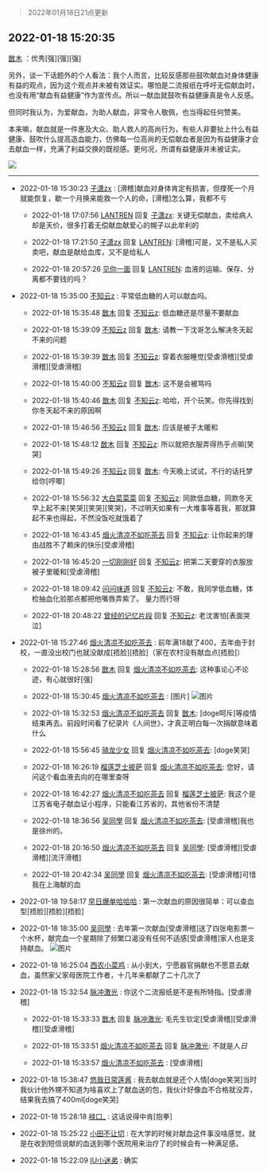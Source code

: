 > 2022年01月18日21点更新
<link rel="stylesheet" href="https://cdn.jsdelivr.net/gh/taotie6/sampleJSON@main/css/photo_show.css">
<meta name="referrer" content="no-referrer" />


 ## 2022-01-18 15:20:35 

 [㪚木](https://www.coolapk.com/feed/32912790?shareKey=YTAxNmE1MzMyZDBlNjFlNjczZjY~) ：优秀[强][强][强]

另外，谈一下话题外的个人看法：我个人而言，比较反感那些鼓吹献血对身体健康有益的观点，因为这个观点并未被有效证实。哪怕是二流报纸在呼吁无偿献血时，也没有用“献血有益健康”作为宣传点。所以一献血就鼓吹有益健康真是令人反感。

但同时我认为，为爱献血<!--break-->，为助人献血，非常令人敬佩，也当得起任何赞美。

本来嘛，献血就是一件惠及大众、助人救人的高尚行为，有些人非要扯上什么有益健康、鼓吹什么提高造血能力，仿佛每一位高尚的无偿献血者是因为有益健康才会去献血一样，充满了利益交换的既视感。更何况，所谓有益健康并未被证实。 

<div class="album">
<img class="img-item" src="https://image.coolapk.com/feed/2021/0126/07/1081091_5675b699_7006_7041@378x502.gif" />
</div>

 ------- 

- 2022-01-18 15:30:23 [子潇zx](uid=666533) : [滑稽]献血对身体肯定有损害，但撑死一个月就能恢复，歇一个月换来能救一个人的命，[滑稽]怎么算，我都不亏 

    - 2022-01-18 17:07:56 [LANTREN](uid=2194571) 回复 [子潇zx](uid=666533): 关键无偿献血，卖给病人却是天价，很多打着无偿献血献爱心的幌子以此牟利的 

    - 2022-01-18 17:21:50 [子潇zx](uid=666533) 回复 [LANTREN](uid=2194571): [滑稽]可是，又不是私人买卖吧，献血是献给血库，又不是给私人 

    - 2022-01-18 20:57:26 [见你一面](uid=598942) 回复 [LANTREN](uid=2194571): 血液的运输、保存、分离都不要钱的吗？ 

- 2022-01-18 15:35:00 [不知云z](uid=5657858) : 平常低血糖的人可以献血吗。 

    - 2022-01-18 15:35:48 [㪚木](uid=1081091) 回复 [不知云z](uid=5657858): 低血糖还是尽量不要献血 

    - 2022-01-18 15:39:09 [不知云z](uid=5657858) 回复 [㪚木](uid=1081091): 请教一下沈哥怎么解决冬天起不来的问题 

    - 2022-01-18 15:39:39 [㪚木](uid=1081091) 回复 [不知云z](uid=5657858): 穿着衣服睡觉[受虐滑稽][受虐滑稽][受虐滑稽] 

    - 2022-01-18 15:40:00 [不知云z](uid=5657858) 回复 [㪚木](uid=1081091): 这不是会被骂吗 

    - 2022-01-18 15:40:46 [㪚木](uid=1081091) 回复 [不知云z](uid=5657858): 哈哈，开个玩笑。你先得找到你冬天起不来的原因啊 

    - 2022-01-18 15:46:56 [不知云z](uid=5657858) 回复 [㪚木](uid=1081091): 应该是被子太暖和 

    - 2022-01-18 15:48:12 [㪚木](uid=1081091) 回复 [不知云z](uid=5657858): 所以就把衣服弄得热乎点嘛[笑哭] 

    - 2022-01-18 15:49:26 [不知云z](uid=5657858) 回复 [㪚木](uid=1081091): 今天晚上试试，不行的话托梦给你[哼唧] 

    - 2022-01-18 15:56:32 [大白菜菜菜](uid=2081020) 回复 [不知云z](uid=5657858): 同款低血糖，同款冬天早上起不来[笑哭][笑哭][笑哭]，不过明天如果有一大堆事等着我，那就算起不来也得起，不然没饭吃就饿着了 

    - 2022-01-18 16:43:45 [烟火清凉不如吃茶去](uid=4279524) 回复 [不知云z](uid=5657858): 让你起来的理由战胜不了赖床的快乐[受虐滑稽] 

    - 2022-01-18 16:45:20 [一切刚刚好](uid=701389) 回复 [不知云z](uid=5657858): 把第二天要穿的衣服放被子里暖和[受虐滑稽] 

    - 2022-01-18 18:09:42 [问问味道](uid=1618747) 回复 [不知云z](uid=5657858): 不敢，我同学低血糖，体检抽血化验那点都把他嘴唇弄紫了。
量力而行呀 

    - 2022-01-18 20:48:22 [曾经的记忆片段](uid=2703645) 回复 [不知云z](uid=5657858): 老沈害怕[表面哭泣] 

- 2022-01-18 15:27:46 [烟火清凉不如吃茶去](uid=4279524) : 前年满18献了400，去年由于封校，一直没出校门也就没献成[捂脸][捂脸]（家在农村没有献血点[捂脸]） 

    - 2022-01-18 15:28:56 [㪚木](uid=1081091) 回复 [烟火清凉不如吃茶去](uid=4279524): 这种事论心不论迹，有心就很好[强] 

    - 2022-01-18 15:30:45 [烟火清凉不如吃茶去](uid=4279524) : [图片] ![图片](https://image.coolapk.com/feed/2022/0118/15/4279524_84c0128f_1044_1213_802@1080x2376.jpeg)

    - 2022-01-18 15:32:53 [烟火清凉不如吃茶去](uid=4279524) 回复 [㪚木](uid=1081091): [doge呵斥]等疫情结束再去。前段时间看了纪录片《人间世》，才真正明白每一次捐献意味着什么 

    - 2022-01-18 15:56:45 [骑龙少女](uid=2934362) 回复 [烟火清凉不如吃茶去](uid=4279524): [doge笑哭] 

    - 2022-01-18 16:26:19 [榴莲芝士披萨](uid=11386387) 回复 [烟火清凉不如吃茶去](uid=4279524): 您好，请问这个看血液去向的在哪里查呀 

    - 2022-01-18 16:42:27 [烟火清凉不如吃茶去](uid=4279524) 回复 [榴莲芝士披萨](uid=11386387): 我这个是江苏省电子献血证小程序，只能看江苏省的，其他省份不清楚 

    - 2022-01-18 18:36:56 [吴同學](uid=1320218) 回复 [烟火清凉不如吃茶去](uid=4279524): [受虐滑稽]我也是徐州的。 

    - 2022-01-18 20:16:50 [烟火清凉不如吃茶去](uid=4279524) 回复 [吴同學](uid=1320218): [受虐滑稽][受虐滑稽][流汗滑稽] 

    - 2022-01-18 20:42:34 [吴同學](uid=1320218) 回复 [烟火清凉不如吃茶去](uid=4279524): [受虐滑稽]可惜我在上海献的血 

- 2022-01-18 19:58:17 [早日爆单哈哈哈](uid=2188936) : 第一次献血的原因很简单：可以查血型[捂脸][捂脸][捂脸] 

- 2022-01-18 18:35:00 [吴同學](uid=1320218) : 去年第一次献血[受虐滑稽]送了四张电影票一个水杯，献完血一个星期除了频繁口渴没有任何不适感[受虐滑稽]家人也是支持献血。 ![图片](https://image.coolapk.com/feed/2022/0118/18/1320218_66b65f2a_2098_8377_191@1080x2340.png)

- 2022-01-18 16:25:04 [西农小菜鸡](uid=3063280) : 从小到大，宁愿器官捐献也不愿意去献血，虽然家父家母医院工作者，十几年来都献了二十几次了 

- 2022-01-18 15:32:54 [脉冲激光](uid=1825566) : 你这个二流报纸是不是有所特指。[受虐滑稽] 

    - 2022-01-18 15:33:33 [㪚木](uid=1081091) 回复 [脉冲激光](uid=1825566): 毛先生钦定[受虐滑稽][受虐滑稽][受虐滑稽] 

    - 2022-01-18 15:33:51 [烟火清凉不如吃茶去](uid=4279524) 回复 [脉冲激光](uid=1825566): 不就是人*日* 

    - 2022-01-18 15:33:57 [烟火清凉不如吃茶去](uid=4279524) : [受虐滑稽] 

- 2022-01-18 15:38:47 [悠哉日常莲酱](uid=4295800) : 我去献血就是还个人情[doge笑哭]当时我伙计他外甥不知道为啥喜欢上了献血送的包，我伙计好像血不合格就没弄，结果我去搞了400ml[doge笑哭] 

- 2022-01-18 15:28:18 [禄口_](uid=1005884) : 这话说得中肯[抱拳] 

- 2022-01-18 15:25:22 [小田不让切](uid=2501051) : 在大学的时候对献血这件事没啥感觉，就是在收到短信说献的血送到哪个医院用来治疗了的时候会有一种满足感。 

- 2022-01-18 15:22:09 [IU小迷弟](uid=2571083) : 确实 

